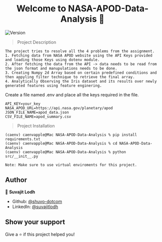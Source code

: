 <h1 align="center">Welcome to NASA-APOD-Data-Analysis 👋</h1>
<p>
  <img alt="Version" src="https://img.shields.io/badge/version-1-blue.svg?cacheSeconds=2592000" />
</p>

> Project Description
```
The project tries to resolve all the 4 problems from the assignment. 
1. Fetching data from NASA APOD website using the API Keys provided and loading those Keys using dotenv module.
2. After fetching the data from the API -> data needs to be read from the json format and manupulations needs to be done.
3. Creating Numpy 2d Array based on certain predefined conditions and then appyling filter technique to retrieve the final array.
4. Analytically Observing the Iris dataset and its results over newly generated features using feature enginering.

```
Create a file named .env and place all the keys required in the file.
```
API_KEY=your_key
NASA_APOD_URL=https://api.nasa.gov/planetary/apod
JSON_FILE_NAME=apod_data.json
CSV_FILE_NAME=apod_summary.csv
```

> Project Installation
```
(caenv) caenvapple@Mac NASA-APOD-Data-Analysis % pip install requirements.txt
(caenv) caenvapple@Mac NASA-APOD-Data-Analysis % cd NASA-APOD-Data-Analysis
(caenv) caenvapple@Mac NASA-APOD-Data-Analysis % python src/__init__.py

Note: Make sure to use virtual enviroments for this project.
```


## Author

👤 **Suvajit Lodh**

* Github: [@shuvo-dotcom](https://github.com/shuvo-dotcom)
* LinkedIn: [@suvajitlodh](https://linkedin.com/in/suvajitlodh)

## Show your support

Give a ⭐️ if this project helped you!
